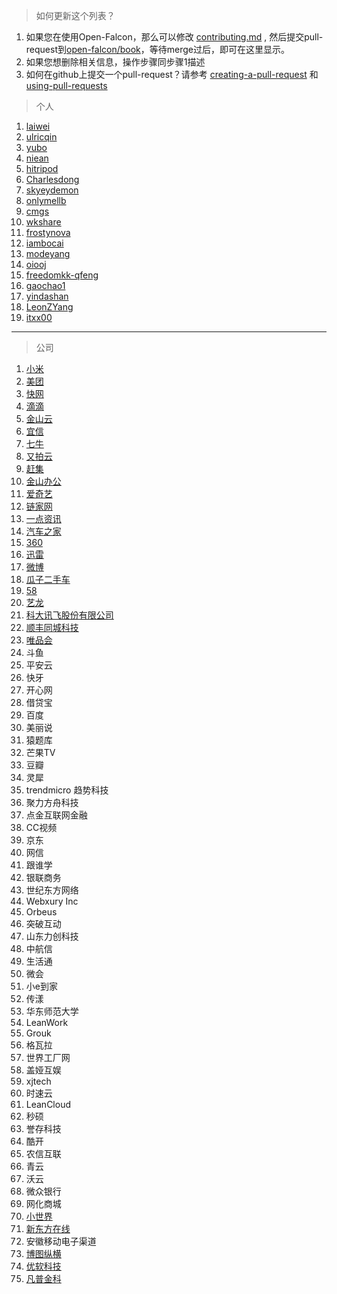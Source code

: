 > 如何更新这个列表？

1. 如果您在使用Open-Falcon，那么可以修改 [contributing.md](https://github.com/open-falcon/book/blob/master/zh/contributing.md) , 然后提交pull-request到[open-falcon/book](https://github.com/open-falcon/book)，等待merge过后，即可在这里显示。
2. 如果您想删除相关信息，操作步骤同步骤1描述
3. 如何在github上提交一个pull-request？请参考 [creating-a-pull-request](https://help.github.com/articles/creating-a-pull-request/) 和  [using-pull-requests](https://help.github.com/articles/using-pull-requests/)

> 个人

1. [laiwei](https://github.com/laiwei)
1. [ulricqin](https://github.com/ulricqin)
1. [yubo](https://github.com/yubo)
1. [niean](https://github.com/niean)
1. [hitripod](https://github.com/hitripod)
1. [Charlesdong](https://github.com/Charlesdong)
1. [skyeydemon](https://github.com/skyeydemon)
1. [onlymellb](https://github.com/onlymellb)
1. [cmgs](https://github.com/cmgs)
1. [wkshare](https://github.com/wkshare)
1. [frostynova](https://github.com/frostynova)
1. [iambocai](https://github.com/iambocai)
1. [modeyang](https://github.com/modeyang)
1. [oiooj](https://github.com/oiooj)
1. [freedomkk-qfeng](https://github.com/freedomkk-qfeng)
1. [gaochao1](https://github.com/gaochao1)
1. [yindashan](https://github.com/yindashan)
1. [LeonZYang](https://github.com/LeonZYang)
1. [itxx00](https://github.com/itxx00)

----

> 公司

1. [小米](http://mi.com)
1. [美团](http://meituan.com)
1. [快网](http://fastweb.com.cn)
1. [滴滴](http://didichuxing.com)
1. [金山云](http://www.ksyun.com)
1. [宜信](http://www.creditease.cn)
1. [七牛](http://www.qiniu.com)
1. [又拍云](https://www.upyun.com)
1. [赶集](http://www.ganji.com)
1. [金山办公](http://www.wps.cn)
1. [爱奇艺](http://iqiyi.com)
1. [链家网](http://www.lianjia.com)
1. [一点资讯](http://yidianzixun.com)
1. [汽车之家](http://autohome.com.cn)
1. [360](http://360.com)
1. [迅雷](http://xunlei.com)
1. [微博](http://weibo.com)
1. [瓜子二手车](https://www.guazi.com)
1. [58](http://www.58.com)
1. [艺龙](http://www.elong.com)
1. [科大讯飞股份有限公司](http://www.iflytek.com)
1. [顺丰同城科技](http://www.sf-express.com)
1. [唯品会](http://vip.com)
1. 斗鱼
1. 平安云
1. 快牙
1. 开心网
1. 借贷宝
1. 百度
1. 美丽说
1. 猿题库
1. 芒果TV
1. 豆瓣
1. 灵犀
1. trendmicro 趋势科技
1. 聚力方舟科技
1. 点金互联网金融
1. CC视频
1. 京东
1. 网信
1. 跟谁学
1. 银联商务
1. 世纪东方网络
1. Webxury Inc
1. Orbeus
1. 突破互动
1. 山东力创科技
1. 中航信
1. 生活通
1. 微会
1. 小e到家
1. 传漾
1. 华东师范大学
1. LeanWork
1. Grouk
1. 格瓦拉
1. 世界工厂网
1. 盖娅互娱
1. xjtech
1. 时速云
1. LeanCloud
1. 秒硕
1. 誉存科技
1. 酷开
1. 农信互联
1. 青云
1. 沃云
1. 微众银行
1. 网化商城
1. [小世界](http://lil.world/)
1. [新东方在线](http://koolearn.com)
1. 安徽移动电子渠道
1. [博图纵横](http://www.wsp360.org)
1. [优软科技](http://www.usoftchina.com)
1. [凡普金科](https://www.finupgroup.com/)
